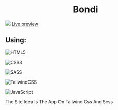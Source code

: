  <h1 align="center" >Bondi</h1>
  <img src="https://youssef-elogail.firebaseapp.com/imgs/img_site/6.png" />
  <a href="https://darling-biscochitos-c65205.netlify.app/">Live   
   preview</a>
  <br>
  <h2>Using:</h2>

![HTML5](https://img.shields.io/badge/html5-%23E34F26.svg?style=for-the-badge&logo=html5&logoColor=white)

![CSS3](https://img.shields.io/badge/css3-%231572B6.svg?style=for-the-badge&logo=css3&logoColor=white)

![SASS](https://img.shields.io/badge/SASS-hotpink.svg?style=for-the-badge&logo=SASS&logoColor=white)

![TailwindCSS](https://img.shields.io/badge/tailwindcss-%2338B2AC.svg?style=for-the-badge&logo=tailwind-css&logoColor=white)

![JavaScript](https://img.shields.io/badge/javascript-%23323330.svg?style=for-the-badge&logo=javascript&logoColor=%23F7DF1E)
  
  <p>The Site Idea Is The App On Tailwind Css And Scss</p>
